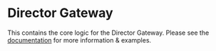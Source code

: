 # Director Gateway

This contains the core logic for the Director Gateway. Please see the [documentation](https://docs.director.run/sdk/gateway) for more information & examples.
